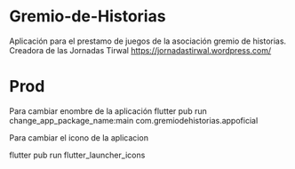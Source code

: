 # Gremio-de-Historias
Aplicación para el prestamo de juegos de la asociación gremio de historias. Creadora de las Jornadas Tirwal https://jornadastirwal.wordpress.com/


# Prod
Para cambiar enombre de la aplicación
flutter pub run change_app_package_name:main com.gremiodehistorias.appoficial

Para cambiar el icono de la aplicacion

flutter pub run flutter_launcher_icons

